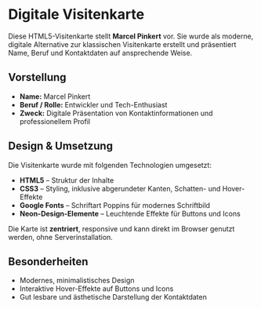 # Digitale Visitenkarte

Diese HTML5-Visitenkarte stellt **Marcel Pinkert** vor. Sie wurde als moderne, digitale Alternative zur klassischen Visitenkarte erstellt und präsentiert Name, Beruf und Kontaktdaten auf ansprechende Weise.

## Vorstellung

- **Name:** Marcel Pinkert  
- **Beruf / Rolle:** Entwickler und Tech-Enthusiast  
- **Zweck:** Digitale Präsentation von Kontaktinformationen und professionellem Profil  

## Design & Umsetzung

Die Visitenkarte wurde mit folgenden Technologien umgesetzt:

- **HTML5** – Struktur der Inhalte  
- **CSS3** – Styling, inklusive abgerundeter Kanten, Schatten- und Hover-Effekte  
- **Google Fonts** – Schriftart Poppins für modernes Schriftbild  
- **Neon-Design-Elemente** – Leuchtende Effekte für Buttons und Icons  

Die Karte ist **zentriert**, responsive und kann direkt im Browser genutzt werden, ohne Serverinstallation.  

## Besonderheiten

- Modernes, minimalistisches Design  
- Interaktive Hover-Effekte auf Buttons und Icons  
- Gut lesbare und ästhetische Darstellung der Kontaktdaten  

